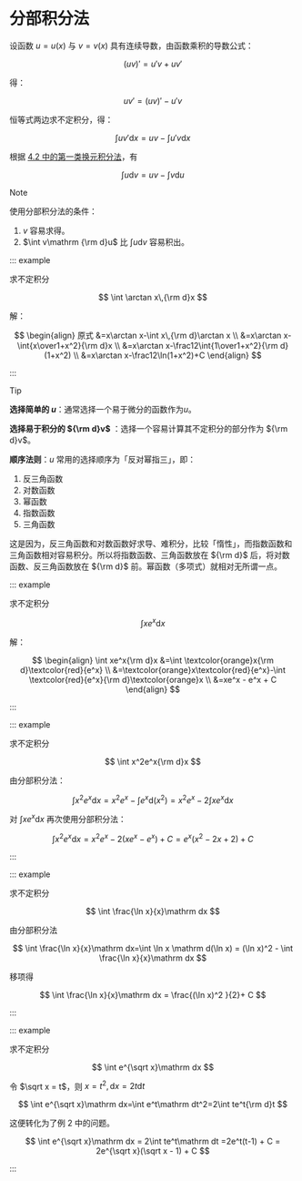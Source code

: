 # 分部积分法

设函数 $u = u(x)$ 与 $v = v(x)$ 具有连续导数，由函数乘积的导数公式：

$$
(uv)' = u'v + uv'
$$

得：

$$
uv' = (uv)' - u'v
$$

恒等式两边求不定积分，得：

$$
\int uv'\mathrm dx=uv-\int u'v\mathrm dx
$$

根据 [4.2 中的第一类换元积分法](./4.2%20换元积分法#第一类换元积分法)，有

$$
\int u \mathrm dv=uv-\int v \mathrm du
$$

> [!note]
>
> 使用分部积分法的条件：
>
> 1.  $v$ 容易求得。
> 2.  $\int v\mathrm {\rm d}u$ 比 $\int u\mathrm dv$ 容易积出。

::: example

求不定积分

$$
\int \arctan x\,{\rm d}x
$$

解：

$$
\begin{align}
原式
&=x\arctan x-\int x\,{\rm d}\arctan x \\
&=x\arctan x-\int{x\over1+x^2}{\rm d}x \\
&=x\arctan x-\frac12\int{1\over1+x^2}{\rm d}(1+x^2) \\
&=x\arctan x-\frac12\ln(1+x^2)+C
\end{align}
$$

:::

> [!Tip]
>
> **选择简单的 $u$**：通常选择一个易于微分的函数作为$u$。
>
> **选择易于积分的 ${\rm d}v$** ：选择一个容易计算其不定积分的部分作为 ${\rm d}v$。
>
> **顺序法则**：$u$ 常用的选择顺序为「反对幂指三」，即：
>
> 1. 反三角函数
> 2. 对数函数
> 3. 幂函数
> 4. 指数函数
> 5. 三角函数
>
> 这是因为，反三角函数和对数函数好求导、难积分，比较「惰性」，而指数函数和三角函数相对容易积分。所以将指数函数、三角函数放在 ${\rm d}$ 后，将对数函数、反三角函数放在 ${\rm d}$ 前。幂函数（多项式）就相对无所谓一点。

::: example

求不定积分

$$
\int xe^x\mathrm dx
$$

解：

$$
\begin{align}
\int xe^x{\rm d}x
&=\int \textcolor{orange}x{\rm d}\textcolor{red}{e^x} \\
&=\textcolor{orange}x\textcolor{red}{e^x}-\int \textcolor{red}{e^x}{\rm d}\textcolor{orange}x \\
&=xe^x - e^x + C
\end{align}
$$

:::

::: example

求不定积分

$$
\int x^2e^x{\rm d}x
$$

由分部积分法：

$$
\int x^2e^x\mathrm dx = x^2e^x-\int e^x\mathrm d(x^2)=x^2e^x-2\int xe^x\mathrm dx
$$

对 $\int xe^x\mathrm dx$ 再次使用分部积分法：

$$
\int x^2e^x\mathrm dx = x^2e^x-2(xe^x-e^x) + C=e^x(x^2 - 2x+2)+C
$$

:::

::: example

求不定积分

$$
\int \frac{\ln x}{x}\mathrm dx
$$

由分部积分法

$$
\int \frac{\ln x}{x}\mathrm dx=\int \ln x \mathrm d(\ln x) = (\ln x)^2 - \int \frac{\ln x}{x}\mathrm dx
$$

移项得

$$
\int \frac{\ln x}{x}\mathrm dx = \frac{(\ln x)^2 }{2}+ C
$$

:::

::: example

求不定积分

$$
\int e^{\sqrt x}\mathrm dx
$$

令 $\sqrt x = t$，则 $x =t ^2,\mathrm dx = 2t\mathrm dt$

$$
\int e^{\sqrt x}\mathrm dx=\int e^t\mathrm dt^2=2\int te^t{\rm d}t
$$

这便转化为了例 2 中的问题。

$$
\int e^{\sqrt x}\mathrm dx = 2\int te^t\mathrm dt =2e^t(t-1) + C = 2e^{\sqrt x}(\sqrt x - 1) + C
$$

:::
